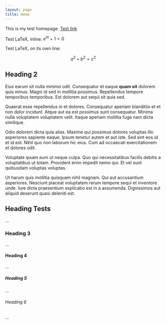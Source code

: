 ```yaml
---
layout: page
title: Home
---
```


This is my test homepage. [Test link](https://google.com)

Test LaTeX, inline: $e^{i \pi} + 1 = 0$

Test LaTeX, on its own line:

$$a^2 + b^2 = c^2$$

## Heading 2

Eius earum sit nulla *minima odit*. Consequatur et eaque **quam sit** dolorem quis minus. Magni id sed in mollitia possimus. Repellendus tempore temporibus temporibus. Est dolorem aut sequi sit quia sed.

Quaerat esse repellendus in et dolores. Consequatur aperiam blanditiis et et non dolor incidunt. Atque aut ea est possimus sunt consequatur. Minima nulla voluptatem voluptatem velit. Itaque aperiam mollitia fuga nam dicta similique.

Odio dolorem dicta quia alias. Maxime qui possimus dolores voluptas illo asperiores sapiente eaque. Ipsum tenetur autem et aut iste. Sed sint eos id et id est. Nihil quo non laborum hic eius. Cum ad occaecati exercitationem et dolores odit.

Voluptate ipsam eum ut neque culpa. Quo qui necessitatibus facilis debitis a voluptatibus ut totam. Provident enim impedit nemo qui. Et vel sunt quibusdam voluptas voluptas.

Ut harum quis mollitia quisquam nihil magnam. Qui aut accusantium asperiores. Nesciunt placeat voluptatem rerum tempore sequi et inventore unde. Iure dicta praesentium explicabo est in a assumenda. Dignissimos aut aliquid deserunt quasi deleniti est.

## Heading Tests

...

### Heading 3

...

#### Heading 4

...

##### Heading 5

...

###### Heading 6

...
